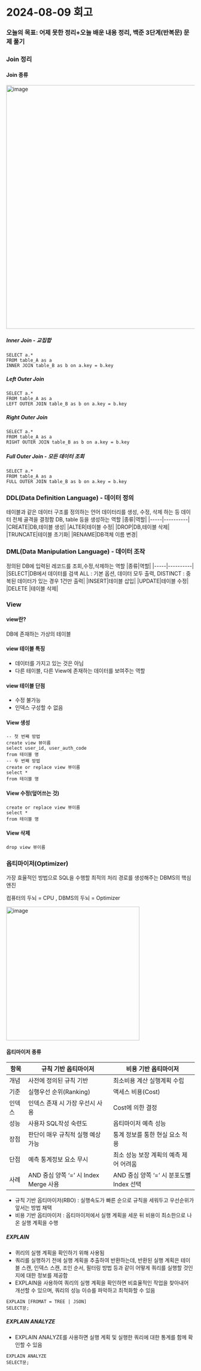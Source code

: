 # 2024-08-09 회고
### 오늘의 목표: 어제 못한 정리+오늘 배운 내용 정리, 백준 3단계(반복문) 문제 풀기

### Join 정리
#### Join 종류
<img width="649" alt="image" src="https://github.com/user-attachments/assets/2c08fb94-9227-4413-b3d0-8296042d43e5">

##### Inner Join - 교집합
```
SELECT a.*
FROM table_A as a
INNER JOIN table_B as b on a.key = b.key
```
##### Left Outer Join
```
SELECT a.*
FROM table_A as a
LEFT OUTER JOIN table_B as b on a.key = b.key
```
##### Right Outer Join
```
SELECT a.*
FROM table_A as a
RIGHT OUTER JOIN table_B as b on a.key = b.key
```
##### Full Outer Join - 모든 데이터 조회
```
SELECT a.*
FROM table_A as a
FULL OUTER JOIN table_B as b on a.key = b.key
```

### DDL(Data Definition Language) - 데이터 정의
테이블과 같은 데이터 구조를 정의하는 언어
데이터리를 생성, 수정, 삭제 하는 등 데이터 전체 골격을 결정함
DB, table 등을 생성하는 역할
|종류|역할|
|-----|----------|
|CREATE|DB,테이블 생성|
|ALTER|테이블 수정|
|DROP|DB,테이블 삭제|
|TRUNCATE|테이블 초기화|
|RENAME|DB객체 이름 변경|

### DML(Data Manipulation Language) - 데이터 조작
정의된 DB에 입력된 레코드를 조회,수정,삭제하는 역할
|종류|역할|
|-----|----------|
|SELECT|DB에서 데이터를 검색 ALL : 기본 옵션, 데이터 모두 출력, DISTINCT : 중복된 데이터가 있는 경우 1건만 출력|
|INSERT|테이블 삽입|
|UPDATE|테이블 수정|
|DELETE |테이블 삭제|

### View
#### view란?
DB에 존재하는 가상의 테이블
#### view 테이블 특징
- 데이터를 가지고 있는 것은 아님
- 다른 테이블, 다른 View에 존재하는 데이터를 보여주는 역할
#### view 테이블 단점
- 수정 불가능
- 인덱스 구성할 수 없음

#### View 생성
```
-- 첫 번째 방법
create view 뷰이름
select user_id, user_auth_code
from 테이블 명
-- 두 번째 방법
create or replace view 뷰이름
select *
from 테이블 명
```
#### View 수정(덮어쓰는 것)
```
create or replace view 뷰이름
select *
from 테이블 명
```
#### View 삭제
```
drop view 뷰이름
```

### 옵티마이저(Optimizer)
가장 효율적인 방법으로 SQL을 수행할 최적의 처리 경로를 생성해주는 DBMS의 핵심 엔진

컴퓨터의 두뇌 = CPU , DBMS의 두뇌 = Optimizer

<img width="356" alt="image" src="https://github.com/user-attachments/assets/72310258-5da2-4f15-89df-206bc6591373">

#### 옵티마이저 종류
|항목|규칙 기반 옵티마이저|비용 기반 옵티마이저|
|----|-----------------|------------------|
|개념|사전에 정의된 규칙 기반|최소비용 계산 실행계획 수립|
|기준|실행우선 순위(Ranking)|액세스 비용(Cost)|
|인덱스|인덱스 존재 시 가장 우선시 사용|Cost에 의한 결정|
|성능|사용자 SQL작성 숙련도|옵티마이저 예측 성능|
|장점|판단이 매우 규칙적 실행 예상 가능|통계 정보를 통한 현실 요소 적용|
|단점|예측 통계정보 요소 무시|최소 성능 보장 계획의 예측 제어 어려움|
|사례|AND 중심 양쪽 ‘=’ 시 Index Merge 사용|AND 중심 양쪽 ‘=’ 시 분포도별 Index 선택|
- 규칙 기반 옵티마이저(RBO) : 실행속도가 빠른 순으로 규칙을 세워두고 우선순위가 앞서는 방법 채택
- 비용 기반 옵티마이저 : 옵티마이저에서 실행 계획을 세운 뒤 비용이 최소한으로 나온 실행 계획을 수행

##### EXPLAIN
- 퀴리의 실행 계획을 확인하기 위해 사용됨
- 쿼리를 실행하기 전에 실행 계획을 추출하여 반환하는데, 반환된 실행 계획은 테이블 스캔, 인덱스 스캔, 조인 순서, 필터링 방법 등과 같이 어떻게 쿼리를 실행할
것인지에 대한 정보를 제공함
- EXPLAIN을 사용하여 쿼리의 실행 계획을 확인하면 비효율적인 작업을 찾아내어 개선할 수 있으며, 쿼리의 성능 이슈를 파악하고 최적화할 수 있음
```
EXPLAIN [FROMAT = TREE | JSON]
SELECT문;
```
##### EXPLAIN ANALYZE
-  EXPLAIN ANALYZE를 사용하면 실행 계획 및 실행한 쿼리에 대한 통계를 함께 확인할 수 있음
```
EXPLAIN ANALYZE
SELECT문;
```
